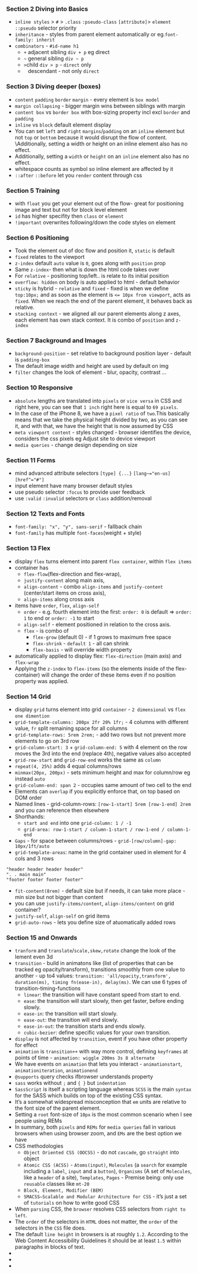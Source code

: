 ### Section 2 Diving into Basics

* `inline styles` > `#` > `.class` `:pseudo-class` `[attribute]`> `element` `::pseudo` selector priority
* `inheritance` - styles from parent element automatically or eg.`font-family: inherit`
* `combinators` - `#id-name h1`
    * `+` adjacent sibling `div + p` eg direct
    * `~` general sibling `div ~ p`
    * `>`child `div > p` - `direct` only
    * ` ` descendant - not only `direct`

### Section 3 Diving deeper (boxes)
* `content` `padding` `border` `margin` - every element is `box model`
* `margin collapsing` - bigger margin wins between siblings with margin
* `content box` vs `border box` with box-sizing property incl excl `border` and `padding`
* `inline` vs `block` default element display
* You can set `left` and `right` `margins`/`padding` on an `inline` element but not `top` or `bottom` because it would disrupt the flow of content. \Additionally, setting a width  or height  on an inline element also has no effect.
* Additionally, setting a `width`  or `height`  on an `inline` element also has no effect.
* whitespace counts as symbol so inline element are affected by it
* `::after` `::before` let you `render` content through css

### Section 5 Training

* with `float` you get your element out of the flow- great for positioning image and text but not for block level element
* `id` has higher specifity then `class` or `element`
* `!important` overwrites following/down the code styles on element

### Section 6 Positioning
*  Took the element out of doc flow and position it, `static` is default
* `fixed` relates to the viewport
* `z-index` default `auto` value is `0`, goes along with `position` prop
* Same `z-index`- then what is down the html code takes over
* For `relative` - positioning top/left.. is relate to its initial position
* `overflow: hidden` on body is auto applied to html - default behavior
* `sticky` is hybrid - `relative` and `fixed` - fixed is when we define `top:10px;` and as soon as the element is `<= 10px from viewport`, acts as `fixed`. When we reach the end of the parent element, it behaves back as relative.
* `stacking context` - we aligned all our parent elements along z axes, each element has own stack context. It is combo of `position` and `z-index`

### Section 7 Background and Images
* `background-position` - set relative to background position layer - default is `padding-box`
* The default image width and height are used by default on img
* `filter` changes the look of element - blur, opacity, contrast ...

### Section 10 Responsive
* `absolute` lengths are translated into `pixels` or `vice versa` in CSS and right here, you can see that `1 inch` right here is equal to `69 pixels`.
* In the case of the iPhone 8, we have a `pixel ratio` of `two`.This basically means that we take the physical height divided by two, as you can see it, and with that, we have the height that is now assumed by CSS
* `meta viewport content` - styles changed - browser identifies the device, considers the css pixels eg Adjust site to device viewport
* `media queries` - change design depending on size

### Section 11 Forms
* mind advanced attribute selectors `[type] {...}` `[lang~="en-us]` `[href^="#"]`
* input element have many browser default styles
* use pseudo selector `:focus` to provide user feedback
* use `:valid` `:invalid` selectors or `class` addition/removal

### Section 12 Texts and Fonts
* `font-family: "x", "y", sans-serif` - fallback chain
* `font-family` has multiple `font-faces`(weight + style)

### Section 13 Flex
* display `flex` turns element into parent `flex container`, within `flex items`
* container has 
    * `flex-flow`(flex-direction and flex-wrap), 
    * `justify-content` along main axis, 
    * `align-content` - combo `align-items` and `justify-content` (center/start items on cross axis), 
    * `align-items` along cross axis
* items have `order`, `flex`, `align-self`
    * `order` - e.g. fourth element into the first: `order: 0` is default => `order: 1` to end or `order: -1` to start
    * `align-self` - element positioned in relation to the cross axis.
    * `flex` - is combo of 
        * `flex-grow` (default 0) - if 1 grows to maximum free space
        * `flex-shrink` - `default 1` - all can shrink
        * `flex-basis` - will override width property
* automatically applied to display flex: `flex-direction` (main axis) and `flex-wrap`
* Applying the `z-index`  to `flex-items` (so the elements inside of the flex-container) will change the order of these items even if no position  property was applied.

### Section 14 Grid
* display `grid` turns element into grid `container` - `2 dimensional` vs `flex` `one dimention`
* `grid-template-columns: 200px 2fr 20% 1fr;` - 4 columns with different value, `fr` split remaining space for all columns
* `grid-template-rows: 5rem 2rem;` - add two rows but not prevent more elements to go on 3rd row
* `grid-column-start: 3` + `grid-column-end: 5` with 4 element on the row moves the 3rd into the end (replace 4th), negative values also accepted
* `grid-row-start` and `grid-row-end` works the same as `column`
* `repeat(4, 25%)` adds 4 equal columns/rows
* `minmax(20px, 200px)` - sets minimum height and max for column/row eg instead `auto`
* `grid-column-end: span 2` - occupies same amount of two cell to the end
* Elements can `overlap` if you explicitly enforce that, on top based on DOM order
* Named lines - grid-column-rows: `[row-1-start] 5rem [row-1-end] 2rem` and you can reference then elsewhere
* Shorthands: 
    * `start and end` into one `grid-column: 1 / -1`
    * `grid-area: row-1-start / column-1-start / row-1-end / column-1-end`
* `Gaps` - for space between columns/rows - `grid-[row/column]-gap: 10px/1ft/auto`
* `grid-template-areas`: name in the grid container used in element for 4 cols and 3 rows
```
"header header header header" 
". . main main"
"footer footer footer footer"
```
* `fit-content(8rem)` - default size but if needs, it can take more place - min size but not bigger than content
* you can use `justify-items/content`, `align-itens/content` on grid container?
* `justify-self`, `align-self` on grid items
* `grid-auto-rows` - lets you define size of atuomatically added rows

### Section 15 and Onwards
* `tranform` and `translate`/`scale,skew,rotate` change the look of the lement even 3d
* `transition` - build in animatons like (list of properties that can be tracked eg opacity/transform),  transitions smoothly from one value to another - up to4 values: `transition: 'all/opacity,transform', duration(ms), timing fn(ease-in), delay(ms)`. We can use 6 types of transition-timing-functions
    * `linear`: the transition will have constant speed from start to end.
    * `ease`: the transition will start slowly, then get faster, before ending slowly.
    * `ease-in`: the transition will start slowly.
    * `ease-out`: the transition will end slowly.
    * `ease-in-out`: the transition starts and ends slowly.
    * `cubic-bezier`: define specific values for your own transition.
* `display` is not affected by `transition`, event if you have other property for effect
* `animation` is `transition++` with way more control, defining `keyframes` at points of time - `animation: wiggle 200ms 3s 8 alternate`
* We have events on `animation` that lets you interact - `animationstart`, `animationiteration`, `animationend`
* `@supports` query checks ifbrowser understands property
* `sass` works without `;` and `{ }` but `indentation`
* `SassScript` is itself a scripting language whereas `SCSS` is the main `syntax` for the SASS which builds on top of the existing CSS syntax.
* It’s a somewhat widespread misconception that `em` units are relative to the font size of the parent element.
* Setting a `root` font-size of `10px` is the most common scenario when I see people using REMs
* In summary, both `pixels` and `REMs` for `media queries` fail in various browsers when using browser zoom, and `EMs` are the best option we have
* CSS methodologies
    * `Object Oriented CSS (OOCSS)` - do not `cascade`, go `straight` into object
    * `Atomic CSS (ACSS)` - `Atoms(input)`, `Molecules` (a `search` for example including a `label`, `input` and a `button`), `Organisms` (A set of `Molecules`, like a `header` of a site), `Templates`, `Pages` - Premise being: only use `reusable` classes like `mt-20`
    * `Block, Element, Modifier (BEM)`
    * `SMACSS—Scalable and Modular Architecture for CSS` - it’s just a set of `tutorials` on how to write good CSS
* When `parsing` CSS, the `browser` resolves CSS selectors from `right to left`.
* The `order` of the selectors in `HTML` does not matter, the `order` of the selectors in the `CSS` file does.
* The default `line height` in browsers is at roughly `1.2`. According to the Web Content Accessibility Guidelines it should be at least `1.5` within paragraphs in blocks of text.
* 
* 
* 